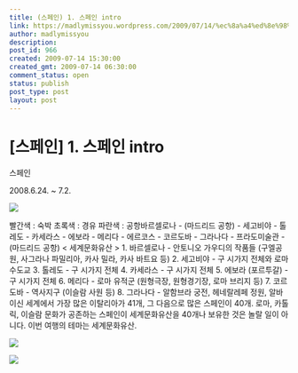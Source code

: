 ```yaml
---
title: (스페인) 1. 스페인 intro
link: https://madlymissyou.wordpress.com/2009/07/14/%ec%8a%a4%ed%8e%98%ec%9d%b8-1-%ec%8a%a4%ed%8e%98%ec%9d%b8-intro/
author: madlymissyou
description: 
post_id: 966
created: 2009-07-14 15:30:00
created_gmt: 2009-07-14 06:30:00
comment_status: open
status: publish
post_type: post
layout: post
---
```


# [스페인] 1. 스페인 intro

스페인

2008.6.24. ~ 7.2.

![](http://www.100books.kr/data/cheditor/0808/640.jpg)

빨간색 : 숙박 초록색 : 경유 파란색 : 공항바르셀로나 - (마드리드 공항) - 세고비야 - 톨레도 - 카세라스 - 에보라 - 메리다 - 에르코스 - 코르도바 - 그라나다 - 프라도미술관 - (마드리드 공항) < 세계문화유산 > 1\. 바르셀로나 - 안토니오 가우디의 작품들 (구엘공원, 사그라나 파밀리아, 카사 밀라, 카사 바트요 등) 2\. 세고비야 - 구 시가지 전체와 로마 수도교 3\. 톨레도 - 구 시가지 전체 4\. 카세라스 - 구 시가지 전체 5\. 에보라 (포르투갈) - 구 시가지 전체 6\. 메리다 - 로마 유적군 (원형극장, 원형경기장, 로마 브리지 등) 7\. 코르도바 - 역사지구 (이슬람 사원 등) 8\. 그라나다 - 알함브라 궁전, 헤네랄레페 정원, 알바이신 세계에서 가장 많은 이탈리아가 41개, 그 다음으로 많은 스페인이 40개. 로마, 카톨릭, 이슬람 문화가 공존하는 스페인이 세계문화유산을 40개나 보유한 것은 놀랄 일이 아니다. 이번 여행의 테마는 세계문화유산. 

![](http://www.100books.kr/data/cheditor/0808/imgp5884.jpg)

![](http://www.100books.kr/data/cheditor/0808/imgp5906.jpg)